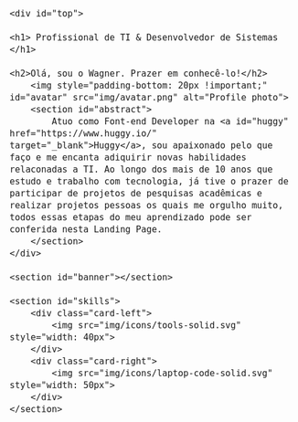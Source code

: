 <style>

    * {
        font-size: 18px;
    }

    h1{
        font-weight: bold;
        font-size: 46px !important;
    }
    
    h2{
        font-size: 32px !important;
        margin-bottom: 10px !important;
    }
    
    #huggy, #huggy:visited, #huggy:hover{
        color: #e08;
        text-decoration: none;
        font-weight: bold;
    }
    
    #top{
        text-align: center !important;
        background-color: #444;
        padding: 120px 60px 20px;
        color: #fff;
    }
    
    #banner{
        width: 100% !important;
        height: 400px;
    }
    
    #avatar{
        display: block;
        margin: 0 auto;
        padding-top: 50px;
    }
    
    #banner{
        background: url('img/desktop.png');
        background-position: center center;
        background-repeat: no-repeat;
    }
    
    .card-left{
        background-color: #fff;
        border: 1px solid rgba(0, 0, 0, 0.12);
        box-sizing: border-box;
        border-radius: 12px 0 0 12px;
        padding: 50px;
        width: 500px;
        height: 600px;

        box-shadow:0 8px 8px -4px #bdcbd4;
        ;
    }
    
    .card-right{
        background-color: #fff;
        border: 1px solid rgba(0, 0, 0, 0.12);
        box-sizing: border-box;
        border-radius: 0 12px 12px 0;
        padding: 50px;        
        width: 500px;
        height: 600px;

        box-shadow:0 8px 8px -4px #bdcbd4;
        ;
    }
    
    #skills{
        display: flex;
        justify-content: center;
        margin-top: -30px;
        padding-bottom: 100px;
        text-align: center !important;
    }
    
    @media (max-width: 414px) {
        #avatar{
            width: 120px;
        }
    
        #top{
            padding-bottom: 60px;
        }
    
        #abstract{
            width: 100%;
            margin: 0 auto;
        }
    
        #banner{
            background: url('img/mobale.png');
            background-position: center center;
            background-repeat: no-repeat;
        }
    }
    @media (min-width: 414px) {
        #avatar{
            width: 172px;
        }
        #top{
            padding-bottom: 160px;
        }
        #abstract{
            width: 500px;
            margin: 0 auto;
        }
    }
    
    </style>
    <div id="top">
    
    <h1> Profissional de TI & Desenvolvedor de Sistemas </h1>
    
    <h2>Olá, sou o Wagner. Prazer em conhecê-lo!</h2>
        <img style="padding-bottom: 20px !important;" id="avatar" src="img/avatar.png" alt="Profile photo">
        <section id="abstract">
            Atuo como Font-end Developer na <a id="huggy" href="https://www.huggy.io/" target="_blank">Huggy</a>, sou apaixonado pelo que faço e me encanta adiquirir novas habilidades relaconadas a TI. Ao longo dos mais de 10 anos que estudo e trabalho com tecnologia, já tive o prazer de participar de projetos de pesquisas acadêmicas e realizar projetos pessoas os quais me orgulho muito, todos essas etapas do meu aprendizado pode ser conferida nesta Landing Page.
        </section>
    </div>
    
    <section id="banner"></section>
    
    <section id="skills">
        <div class="card-left">
            <img src="img/icons/tools-solid.svg" style="width: 40px">
        </div>
        <div class="card-right">
            <img src="img/icons/laptop-code-solid.svg" style="width: 50px">
        </div>
    </section>
